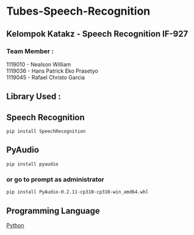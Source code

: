 # Tubes-Speech-Recognition

## Kelompok Katakz - Speech Recognition IF-927

### Team Member : 
1119010 - Nealson William\
1119036 - Hans Patrick Eko Prasetyo\
1119045 - Rafael Christo Garcia

## Library Used :

## Speech Recognition
```
pip install SpeechRecognition
```

## PyAudio
```
pip install pyaudio
```

### or go to prompt as administrator

```
pip install PyAudio-0.2.11-cp310-cp310-win_amd64.whl
```

## Programming Language

[Python](https://www.python.org/)
